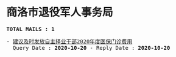 # 商洛市退役军人事务局
<pre><b>TOTAL MAILS : 1</b></pre>
<pre>
- <a href="../../categories/mails/6543.md">建议及时发放自主择业干部2020年度医保门诊费用</a><br/>  Query Date : <b>2020-10-20</b> - Reply Date : <b>2020-10-20</b>
</pre>
